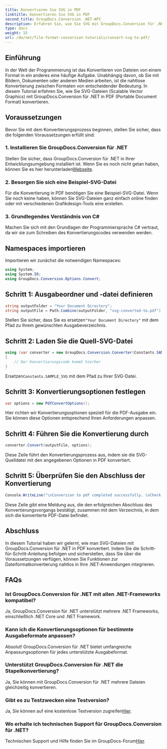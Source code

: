 ```yaml
---
title: Konvertieren Sie SVG in PDF
linktitle: Konvertieren Sie SVG in PDF
second_title: GroupDocs.Conversion .NET-API
description: Erfahren Sie, wie Sie SVG mit GroupDocs.Conversion für .NET mühelos in PDF konvertieren. Optimieren Sie Ihren Dokumentenverwaltungsprozess.
type: docs
weight: 15
url: /de/net/file-format-conversion-tutorials/convert-svg-to-pdf/
---
```

## Einführung
In der Welt der Programmierung ist das Konvertieren von Dateien von einem Format in ein anderes eine häufige Aufgabe. Unabhängig davon, ob Sie mit Bildern, Dokumenten oder anderen Medien arbeiten, ist die nahtlose Konvertierung zwischen Formaten von entscheidender Bedeutung. In diesem Tutorial erfahren Sie, wie Sie SVG-Dateien (Scalable Vector Graphics) mit GroupDocs.Conversion für .NET in PDF (Portable Document Format) konvertieren.
## Voraussetzungen
Bevor Sie mit dem Konvertierungsprozess beginnen, stellen Sie sicher, dass die folgenden Voraussetzungen erfüllt sind:
### 1. Installieren Sie GroupDocs.Conversion für .NET
Stellen Sie sicher, dass GroupDocs.Conversion für .NET in Ihrer Entwicklungsumgebung installiert ist. Wenn Sie es noch nicht getan haben, können Sie es hier herunterladen[Webseite](https://releases.groupdocs.com/conversion/net/).
### 2. Besorgen Sie sich eine Beispiel-SVG-Datei
Für die Konvertierung in PDF benötigen Sie eine Beispiel-SVG-Datei. Wenn Sie noch keine haben, können Sie SVG-Dateien ganz einfach online finden oder mit verschiedenen Grafikdesign-Tools eine erstellen.
### 3. Grundlegendes Verständnis von C#
Machen Sie sich mit den Grundlagen der Programmiersprache C# vertraut, da wir sie zum Schreiben des Konvertierungscodes verwenden werden.

## Namespaces importieren
Importieren wir zunächst die notwendigen Namespaces:
```csharp
using System;
using System.IO;
using GroupDocs.Conversion.Options.Convert;
```
## Schritt 1: Ausgabeordner und -datei definieren
```csharp
string outputFolder = "Your Document Directory";
string outputFile = Path.Combine(outputFolder, "svg-converted-to.pdf");
```
 Stellen Sie sicher, dass Sie es ersetzen`"Your Document Directory"` mit dem Pfad zu Ihrem gewünschten Ausgabeverzeichnis.
## Schritt 2: Laden Sie die Quell-SVG-Datei
```csharp
using (var converter = new GroupDocs.Conversion.Converter(Constants.SAMPLE_SVG))
{
    // Der Konvertierungscode kommt hierher
}
```
 Ersetzen`Constants.SAMPLE_SVG` mit dem Pfad zu Ihrer SVG-Datei.
## Schritt 3: Konvertierungsoptionen festlegen
```csharp
var options = new PdfConvertOptions();
```
Hier richten wir Konvertierungsoptionen speziell für die PDF-Ausgabe ein. Sie können diese Optionen entsprechend Ihren Anforderungen anpassen.
## Schritt 4: Führen Sie die Konvertierung durch
```csharp
converter.Convert(outputFile, options);
```
Diese Zeile führt den Konvertierungsprozess aus, indem sie die SVG-Quelldatei mit den angegebenen Optionen in PDF konvertiert.
## Schritt 5: Überprüfen Sie den Abschluss der Konvertierung
```csharp
Console.WriteLine("\nConversion to pdf completed successfully. \nCheck output in {0}", outputFolder);
```
Diese Zeile gibt eine Meldung aus, die den erfolgreichen Abschluss des Konvertierungsvorgangs bestätigt, zusammen mit dem Verzeichnis, in dem sich die konvertierte PDF-Datei befindet.

## Abschluss
In diesem Tutorial haben wir gelernt, wie man SVG-Dateien mit GroupDocs.Conversion für .NET in PDF konvertiert. Indem Sie die Schritt-für-Schritt-Anleitung befolgen und sicherstellen, dass Sie über die Voraussetzungen verfügen, können Sie Funktionen zur Dateiformatkonvertierung nahtlos in Ihre .NET-Anwendungen integrieren.
## FAQs
### Ist GroupDocs.Conversion für .NET mit allen .NET-Frameworks kompatibel?
Ja, GroupDocs.Conversion für .NET unterstützt mehrere .NET Frameworks, einschließlich .NET Core und .NET Framework.
### Kann ich die Konvertierungsoptionen für bestimmte Ausgabeformate anpassen?
Absolut! GroupDocs.Conversion für .NET bietet umfangreiche Anpassungsoptionen für jedes unterstützte Ausgabeformat.
### Unterstützt GroupDocs.Conversion für .NET die Stapelkonvertierung?
Ja, Sie können mit GroupDocs.Conversion für .NET mehrere Dateien gleichzeitig konvertieren.
### Gibt es zu Testzwecken eine Testversion?
 Ja, Sie können auf eine kostenlose Testversion zugreifen[Hier](https://releases.groupdocs.com/).
### Wo erhalte ich technischen Support für GroupDocs.Conversion für .NET?
Technischen Support und Hilfe finden Sie im GroupDocs-Forum[Hier](https://forum.groupdocs.com/c/conversion/11).